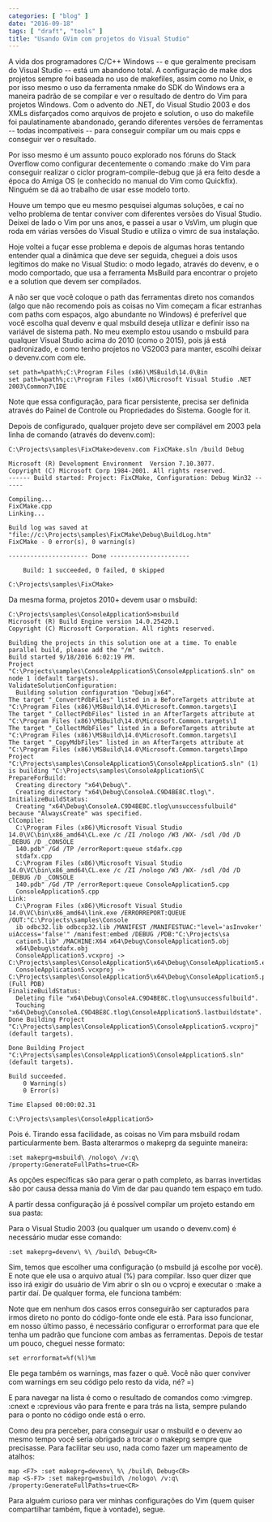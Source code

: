 ```yaml
---
categories: [ "blog" ]
date: "2016-09-18"
tags: [ "draft", "tools" ]
title: "Usando GVim com projetos do Visual Studio"
---
```

A vida dos programadores C/C++ Windows -- e que geralmente precisam do Visual Studio -- está um abandono total. A configuração de make dos projetos sempre foi baseada no uso de makefiles, assim como no Unix, e por isso mesmo o uso da ferramenta nmake do SDK do Windows era a maneira padrão de se compilar e ver o resultado de dentro do Vim para projetos Windows. Com o advento do .NET, do Visual Studio 2003 e dos XMLs disfarçados como arquivos de projeto e solution, o uso do makefile foi paulatinamente abandonado, gerando diferentes versões de ferramentas -- todas incompatíveis -- para conseguir compilar um ou mais cpps e conseguir ver o resultado.

Por isso mesmo é um assunto pouco explorado nos fóruns do Stack Overflow como configurar decentemente o comando :make do Vim para conseguir realizar o ciclor program-compile-debug que já era feito desde a época do Amiga OS (e conhecido no manual do Vim como Quickfix). Ninguém se dá ao trabalho de usar esse modelo torto.

Houve um tempo que eu mesmo pesquisei algumas soluções, e caí no velho problema de tentar conviver com diferentes versões do Visual Studio. Deixei de lado o Vim por uns anos, e passei a usar o VsVim, um plugin que roda em várias versões do Visual Studio e utiliza o vimrc de sua instalação.

Hoje voltei a fuçar esse problema e depois de algumas horas tentando entender qual a dinâmica que deve ser seguida, cheguei a dois usos legítimos do make no Visual Studio: o modo legado, através do devenv, e o modo comportado, que usa a ferramenta MsBuild para encontrar o projeto e a solution que devem ser compilados.

A não ser que você coloque o path das ferramentas direto nos comandos (algo que não recomendo pois as coisas no Vim começam a ficar estranhas com paths com espaços, algo abundante no Windows) é preferível que você escolha qual devenv e qual msbuild deseja utilizar e definir isso na variável de sistema path. No meu exemplo estou usando o msbuild para qualquer Visual Studio acima do 2010 (como o 2015), pois já está padronizado, e como tenho projetos no VS2003 para manter, escolhi deixar o devenv.com com ele.

    set path=%path%;C:\Program Files (x86)\MSBuild\14.0\Bin
    set path=%path%;c:\Program Files (x86)\Microsoft Visual Studio .NET 2003\Common7\IDE

Note que essa configuração, para ficar persistente, precisa ser definida através do Painel de Controle ou Propriedades do Sistema. Google for it.

Depois de configurado, qualquer projeto deve ser compilável em 2003 pela linha de comando (através do devenv.com):

    C:\Projects\samples\FixCMake>devenv.com FixCMake.sln /build Debug
    
    Microsoft (R) Development Environment  Version 7.10.3077.
    Copyright (C) Microsoft Corp 1984-2001. All rights reserved.
    ------ Build started: Project: FixCMake, Configuration: Debug Win32 ------
    
    Compiling...
    FixCMake.cpp
    Linking...
    
    Build log was saved at "file://c:\Projects\samples\FixCMake\Debug\BuildLog.htm"
    FixCMake - 0 error(s), 0 warning(s)
    
    ---------------------- Done ----------------------
    
        Build: 1 succeeded, 0 failed, 0 skipped
    
    C:\Projects\samples\FixCMake>

Da mesma forma, projetos 2010+ devem usar o msbuild:

    C:\Projects\samples\ConsoleApplication5>msbuild
    Microsoft (R) Build Engine version 14.0.25420.1
    Copyright (C) Microsoft Corporation. All rights reserved.
    
    Building the projects in this solution one at a time. To enable parallel build, please add the "/m" switch.
    Build started 9/18/2016 6:02:19 PM.
    Project "C:\Projects\samples\ConsoleApplication5\ConsoleApplication5.sln" on node 1 (default targets).
    ValidateSolutionConfiguration:
      Building solution configuration "Debug|x64".
    The target "_ConvertPdbFiles" listed in a BeforeTargets attribute at "C:\Program Files (x86)\MSBuild\14.0\Microsoft.Common.targets\I
    The target "_CollectPdbFiles" listed in an AfterTargets attribute at "C:\Program Files (x86)\MSBuild\14.0\Microsoft.Common.targets\I
    The target "_CollectMdbFiles" listed in a BeforeTargets attribute at "C:\Program Files (x86)\MSBuild\14.0\Microsoft.Common.targets\I
    The target "_CopyMdbFiles" listed in an AfterTargets attribute at "C:\Program Files (x86)\MSBuild\14.0\Microsoft.Common.targets\Impo
    Project "C:\Projects\samples\ConsoleApplication5\ConsoleApplication5.sln" (1) is building "C:\Projects\samples\ConsoleApplication5\C
    PrepareForBuild:
      Creating directory "x64\Debug\".
      Creating directory "x64\Debug\ConsoleA.C9D4BE8C.tlog\".
    InitializeBuildStatus:
      Creating "x64\Debug\ConsoleA.C9D4BE8C.tlog\unsuccessfulbuild" because "AlwaysCreate" was specified.
    ClCompile:
      C:\Program Files (x86)\Microsoft Visual Studio 14.0\VC\bin\x86_amd64\CL.exe /c /ZI /nologo /W3 /WX- /sdl /Od /D _DEBUG /D _CONSOLE
      140.pdb" /Gd /TP /errorReport:queue stdafx.cpp
      stdafx.cpp
      C:\Program Files (x86)\Microsoft Visual Studio 14.0\VC\bin\x86_amd64\CL.exe /c /ZI /nologo /W3 /WX- /sdl /Od /D _DEBUG /D _CONSOLE
      140.pdb" /Gd /TP /errorReport:queue ConsoleApplication5.cpp
      ConsoleApplication5.cpp
    Link:
      C:\Program Files (x86)\Microsoft Visual Studio 14.0\VC\bin\x86_amd64\link.exe /ERRORREPORT:QUEUE /OUT:"C:\Projects\samples\Console
      ib odbc32.lib odbccp32.lib /MANIFEST /MANIFESTUAC:"level='asInvoker' uiAccess='false'" /manifest:embed /DEBUG /PDB:"C:\Projects\sa
      cation5.lib" /MACHINE:X64 x64\Debug\ConsoleApplication5.obj
      x64\Debug\stdafx.obj
      ConsoleApplication5.vcxproj -> C:\Projects\samples\ConsoleApplication5\x64\Debug\ConsoleApplication5.exe
      ConsoleApplication5.vcxproj -> C:\Projects\samples\ConsoleApplication5\x64\Debug\ConsoleApplication5.pdb (Full PDB)
    FinalizeBuildStatus:
      Deleting file "x64\Debug\ConsoleA.C9D4BE8C.tlog\unsuccessfulbuild".
      Touching "x64\Debug\ConsoleA.C9D4BE8C.tlog\ConsoleApplication5.lastbuildstate".
    Done Building Project "C:\Projects\samples\ConsoleApplication5\ConsoleApplication5.vcxproj" (default targets).
    
    Done Building Project "C:\Projects\samples\ConsoleApplication5\ConsoleApplication5.sln" (default targets).
    
    Build succeeded.
        0 Warning(s)
        0 Error(s)
    
    Time Elapsed 00:00:02.31
    
    C:\Projects\samples\ConsoleApplication5>

Pois é. Tirando essa facilidade, as coisas no Vim para msbuild rodam particularmente bem. Basta alterarmos o makeprg da seguinte maneira:

    :set makeprg=msbuild\ /nologo\ /v:q\ /property:GenerateFullPaths=true<CR>

As opções específicas são para gerar o path completo, as barras invertidas são por causa dessa mania do Vim de dar pau quando tem espaço em tudo.

A partir dessa configuração já é possível compilar um projeto estando em sua pasta:

Para o Visual Studio 2003 (ou qualquer um usando o devenv.com) é necessário mudar esse comando:

    :set makeprg=devenv\ %\ /build\ Debug<CR>

Sim, temos que escolher uma configuração (o msbuild já escolhe por você). E note que ele usa o arquivo atual (%) para compilar. Isso quer dizer que isso irá exigir do usuário de Vim abrir o sln ou o vcproj e executar o :make a partir daí. De qualquer forma, ele funciona também:

Note que em nenhum dos casos erros conseguirão ser capturados para irmos direto no ponto do código-fonte onde ele está. Para isso funcionar, em nosso último passo, é necessário configurar o errorformat para que ele tenha um padrão que funcione com ambas as ferramentas. Depois de testar um pouco, cheguei nesse formato:

    set errorformat=%f(%l)%m

Ele pega também os warnings, mas fazer o quê. Você não quer conviver com warnings em seu código pelo resto da vida, né? =)

E para navegar na lista é como o resultado de comandos como :vimgrep. :cnext e :cprevious vão para frente e para trás na lista, sempre pulando para o ponto no código onde está o erro.

Como deu pra perceber, para conseguir usar o msbuild e o devenv ao mesmo tempo você seria obrigado a trocar o makeprg sempre que precisasse. Para facilitar seu uso, nada como fazer um mapeamento de atalhos:

    map <F7> :set makeprg=devenv\ %\ /build\ Debug<CR>
    map <S-F7> :set makeprg=msbuild\ /nologo\ /v:q\ /property:GenerateFullPaths=true<CR>

Para alguém curioso para ver minhas configurações do Vim (quem quiser compartilhar também, fique à vontade), segue.
